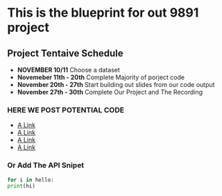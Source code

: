 # This is the blueprint for out 9891 project 




## Project Tentaive Schedule 
- **NOVEMBER 10/11** Choose a dataset
- **Novemeber 11th - 20th** Complete Majority of porject code 
- **November 20th - 27th** Start building out slides from our code output 
- **November 27th - 30th** Complete Our Project and The Recording 


### HERE WE POST POTENTIAL CODE 

- [A Link](http://google.com)
- [A Link](http://google.com)
- [A Link](http://google.com)
- [A Link](http://google.com)



### Or Add The API Snipet 

```python 
for i in hello: 
print(hi) 


``` 
